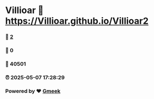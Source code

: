 # Villioar :link: https://Villioar.github.io/Villioar2 
### :page_facing_up: [2](https://Villioar.github.io/Villioar2/tag.html) 
### :speech_balloon: 0 
### :hibiscus: 40501 
### :alarm_clock: 2025-05-07 17:28:29 
### Powered by :heart: [Gmeek](https://github.com/Meekdai/Gmeek)
